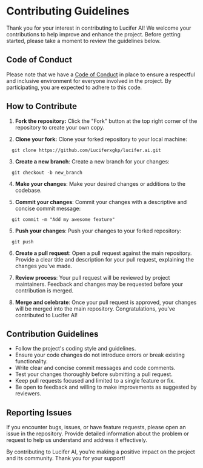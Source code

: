 # Contributing Guidelines

Thank you for your interest in contributing to Lucifer AI! We welcome your contributions to help improve and enhance the project. Before getting started, please take a moment to review the guidelines below.

## Code of Conduct

Please note that we have a [Code of Conduct](CODE_OF_CONDUCT.md) in place to ensure a respectful and inclusive environment for everyone involved in the project. By participating, you are expected to adhere to this code.

## How to Contribute

1. **Fork the repository:** Click the "Fork" button at the top right corner of the repository to create your own copy.

2. **Clone your fork:** Clone your forked repository to your local machine:

  ```shell
    git clone https://github.com/Luciferxgkp/lucifer.ai.git
  ```
3. **Create a new branch**: Create a new branch for your changes:
  ```shell
    git checkout -b new_branch
  ```
4. **Make your changes**: Make your desired changes or additions to the codebase.

5. **Commit your changes**: Commit your changes with a descriptive and concise commit message:
  ```shell
    git commit -m "Add my awesome feature"
  ```
5. **Push your changes**: Push your changes to your forked repository:
```shell
  git push
```
6. **Create a pull request**: Open a pull request against the main repository. Provide a clear title and description for your pull request, explaining the changes you've made.

7. **Review process**: Your pull request will be reviewed by project maintainers. Feedback and changes may be requested before your contribution is merged.

8. **Merge and celebrate**: Once your pull request is approved, your changes will be merged into the main repository. Congratulations, you've contributed to Lucifer AI!

## Contribution Guidelines

- Follow the project's coding style and guidelines.
- Ensure your code changes do not introduce errors or break existing functionality.
- Write clear and concise commit messages and code comments.
- Test your changes thoroughly before submitting a pull request.
- Keep pull requests focused and limited to a single feature or fix.
- Be open to feedback and willing to make improvements as suggested by reviewers.

## Reporting Issues
If you encounter bugs, issues, or have feature requests, please open an issue in the repository. Provide detailed information about the problem or request to help us understand and address it effectively.

By contributing to Lucifer AI, you're making a positive impact on the project and its community. Thank you for your support!